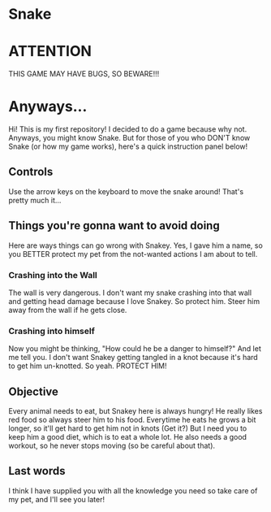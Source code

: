 # Snake

# ATTENTION

THIS GAME MAY HAVE BUGS, SO BEWARE!!!

# Anyways...

Hi! This is my first repository! I decided to do a game because why not. Anyways, you might know Snake. But for those of you who DON'T know Snake (or how my game works), here's a quick instruction panel below!

## Controls

Use the arrow keys on the keyboard to move the snake around! That's pretty much it...

## Things you're gonna want to avoid doing

Here are ways things can go wrong with Snakey. Yes, I gave him a name, so you BETTER protect my pet from the not-wanted actions I am about to tell.

### Crashing into the Wall

The wall is very dangerous. I don't want my snake crashing into that wall and getting head damage because I love Snakey. So protect him. Steer him away from the wall if he gets close.

### Crashing into himself

Now you might be thinking, "How could he be a danger to himself?" And let me tell you. I don't want Snakey getting tangled in a knot because it's hard to get him un-knotted. So yeah. PROTECT HIM!

## Objective

Every animal needs to eat, but Snakey here is always hungry! He really likes red food so always steer him to his food. Everytime he eats he grows a bit longer, so it'll get hard to get him not in knots (Get it?) But I need you to keep him a good diet, which is to eat a whole lot. He also needs a good workout, so he never stops moving (so be careful about that).

## Last words

I think I have supplied you with all the knowledge you need so take care of my pet, and I'll see you later!
